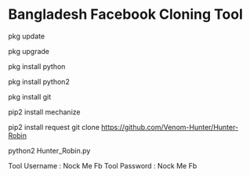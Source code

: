 # Bangladesh Facebook Cloning Tool

pkg update

pkg upgrade

pkg install python

pkg install python2

pkg install git

pip2 install mechanize

pip2 install request
git clone https://github.com/Venom-Hunter/Hunter-Robin

python2 Hunter_Robin.py

Tool Username : Nock Me Fb
Tool Password : Nock Me Fb


